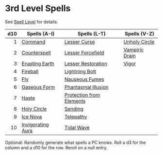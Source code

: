 # 3rd Level Spells

See [Spell Level](../../Spell%20Level.md) for details.

| d10 | Spells (A-I)                                | Spells (L-T)                                                | Spells (V-Z)                          |
| --: | ------------------------------------------- | ----------------------------------------------------------- | ------------------------------------- |
|   1 | [Command](Command.md)                       | [Lesser Curse](Lesser%20Curse.md)                           | [Unholy Circle](Unholy%20Circle.md)   |
|   2 | [Counterspell](Counterspell.md)             | [Lesser Forcefield](Lesser%20Forcefield.md)                 | [Vampiric Drain](Vampiric%20Drain.md) |
|   3 | [Erupting Earth](Erupting%20Earth.md)       | [Lesser Restoration](Lesser%20Restoration.md)               | [Vigor](Vigor.md)                     |
|   4 | [Fireball](Fireball.md)                     | [Lightning Bolt](Lightning%20Bolt.md)                       |                                       |
|   5 | [Fly](Fly.md)                               | [Nauseous Fumes](Nauseous%20Fumes.md)                       |                                       |
|   6 | [Gaseous Form](Gaseous%20Form.md)           | [Phantasmal Illusion](Phantasmal%20Illusion.md)             |                                       |
|   7 | [Haste](Haste.md)                           | [Protection from Elements](Protection%20from%20Elements.md) |                                       |
|   8 | [Holy Circle](Holy%20Circle.md)             | [Sending](Sending.md)                                       |                                       |
|   9 | [Ice Nova](Ice%20Nova.md)                   | [Telepathy](Telepathy.md)                                   |                                       |
|  10 | [Invigorating Aura](Invigorating%20Aura.md) | [Tidal Wave](Tidal%20Wave.md)                               |                                       |

Optional: Randomly generate what spells a PC knows. Roll a d3 for the column and a d10 for the row. Reroll on a null entry.
